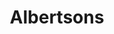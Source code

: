 ---
title: "Albertsons"
url: /ridgecrest/albertsons-south-china-lake-boulevard/
shop: supermarket
---